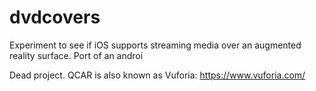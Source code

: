 # dvdcovers
Experiment to see if iOS supports streaming media over an augmented reality surface. Port of an androi

Dead project. QCAR is also known as Vuforia: https://www.vuforia.com/
